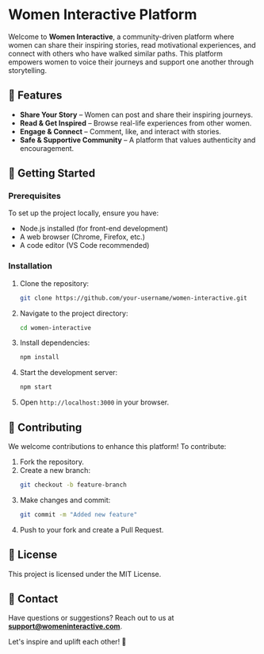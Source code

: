 # Women Interactive Platform

Welcome to **Women Interactive**, a community-driven platform where women can share their inspiring stories, read motivational experiences, and connect with others who have walked similar paths. This platform empowers women to voice their journeys and support one another through storytelling.

## 🌟 Features
- **Share Your Story** – Women can post and share their inspiring journeys.
- **Read & Get Inspired** – Browse real-life experiences from other women.
- **Engage & Connect** – Comment, like, and interact with stories.
- **Safe & Supportive Community** – A platform that values authenticity and encouragement.

## 🚀 Getting Started
### Prerequisites
To set up the project locally, ensure you have:
- Node.js installed (for front-end development)
- A web browser (Chrome, Firefox, etc.)
- A code editor (VS Code recommended)

### Installation
1. Clone the repository:
   ```bash
   git clone https://github.com/your-username/women-interactive.git
   ```
2. Navigate to the project directory:
   ```bash
   cd women-interactive
   ```
3. Install dependencies:
   ```bash
   npm install
   ```
4. Start the development server:
   ```bash
   npm start
   ```
5. Open `http://localhost:3000` in your browser.

## 📌 Contributing
We welcome contributions to enhance this platform! To contribute:
1. Fork the repository.
2. Create a new branch:
   ```bash
   git checkout -b feature-branch
   ```
3. Make changes and commit:
   ```bash
   git commit -m "Added new feature"
   ```
4. Push to your fork and create a Pull Request.

## 📜 License
This project is licensed under the MIT License.

## 💌 Contact
Have questions or suggestions? Reach out to us at **support@womeninteractive.com**.

Let's inspire and uplift each other! 💖
